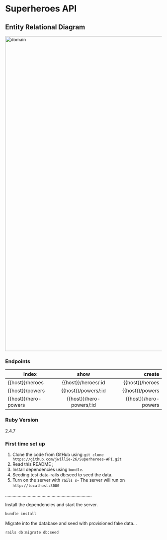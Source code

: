 # Superheroes API

## Entity Relational Diagram


<img width="1012" alt="domain" src="https://user-images.githubusercontent.com/105637783/227791193-4364e4f3-4666-4b5c-87ea-b1d5b1e416d9.png">




### Endpoints

| index           |      show            |      create     |
|-----------------|:--------------------:|----------------:|
| {{host}}/heroes |  {{host}}/heroes/:id | {{host}}/heroes |
| {{host}}/powers |  {{host}}/powers/:id | {{host}}/powers |
| {{host}}/hero-powers |  {{host}}/hero-powers/:id | {{host}}/hero-powers |

### Ruby Version

2.4.7

### First time set up

1. Clone the code from GitHub using `git clone https://github.com/jwillie-26/Superheroes-API.git`
2. Read this README ;
3. Install dependencies using `bundle`.
4. Seeding test data-rails db:seed to seed the data.
5. Turn on the server with `rails s`- The server will run on `http://localhost:3000`

.....................................................................

Install the dependencies and start the server.

```sh
bundle install
```

Migrate into the database and seed with provisioned fake data...

```sh
rails db:migrate db:seed
```
